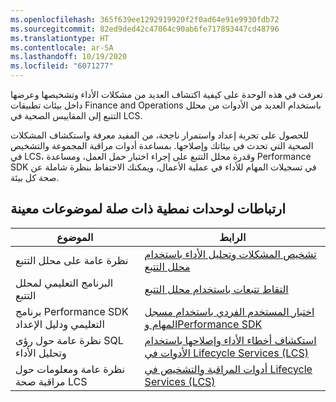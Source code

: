 ```yaml
---
ms.openlocfilehash: 365f639ee1292919920f2f0ad64e91e9930fdb72
ms.sourcegitcommit: 82ed9ded42c47064c90ab6fe717893447cd48796
ms.translationtype: HT
ms.contentlocale: ar-SA
ms.lasthandoff: 10/19/2020
ms.locfileid: "6071277"
---
```

تعرفت في هذه الوحدة على كيفية اكتشاف العديد من مشكلات الأداء وتشخيصها وعرضها داخل بيئات تطبيقات Finance and Operations باستخدام العديد من الأدوات من محلل التتبع إلى المقاييس الصحية في LCS.

للحصول على تجربة إعداد واستمرار ناجحة، من المفيد معرفة واستكشاف المشكلات الصحية التي تحدث في بيئاتك وإصلاحها. بمساعدة أدوات مراقبة المجموعة والتشخيص في LCS، وقدرة محلل التتبع على إجراء اختبار حمل العمل، ومساعدة Performance SDK في تسجيلات المهام للأداء في عملية الأعمال، ويمكنك الاحتفاظ بنظرة شاملة عن صحة كل بيئة.

## <a name="links-to-related-modules-and-sites-for-specific-topics"></a>ارتباطات لوحدات نمطية ذات صلة لموضوعات معينة


| الموضوع | الرابط |
 | ------------- | ------------- |
 | نظرة عامة على محلل التتبع| [تشخيص المشكلات وتحليل الأداء باستخدام محلل التتبع](https://docs.microsoft.com/dynamics365/fin-ops-core/dev-itpro/perf-test/trace-parser)|
 | البرنامج التعليمي لمحلل التتبع| [التقاط تتبعات باستخدام محلل التتبع](https://docs.microsoft.com/dynamics365/fin-ops-core/dev-itpro/perf-test/trace-trace-tutorial)|
| برنامج Performance SDK التعليمي ودليل الإعداد| [اختبار المستخدم الفردي باستخدام مسجل المهام وPerformance SDK](https://docs.microsoft.com/dynamics365/fin-ops-core/dev-itpro/perf-test/single-user-test-perf-sdk)|
 | نظرة عامة حول رؤى SQL وتحليل الأداء | [استكشاف أخطاء الأداء وإصلاحها باستخدام الأدوات في Lifecycle Services (LCS)](https://docs.microsoft.com/dynamics365/fin-ops-core/dev-itpro/lifecycle-services/performancetroubleshooting)|
| نظرة عامة ومعلومات حول مراقبة صحة LCS| [أدوات المراقبة والتشخيص في Lifecycle Services (LCS)](https://docs.microsoft.com/dynamics365/fin-ops-core/dev-itpro/lifecycle-services/monitoring-diagnostics)|

